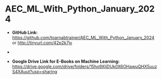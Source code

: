# AEC_ML_With_Python_January_2024

* **GitHub Link:** https://github.com/toarnabtrainer/AEC_ML_With_Python_January_2024 or http://tinyurl.com/42p2k7jv
*  

* **Google Drive Link for E-Books on Machine Learning:** https://drive.google.com/drive/folders/15ho9XljDUk0X6OHawuQHX5uuzS4XAuut?usp=sharing
